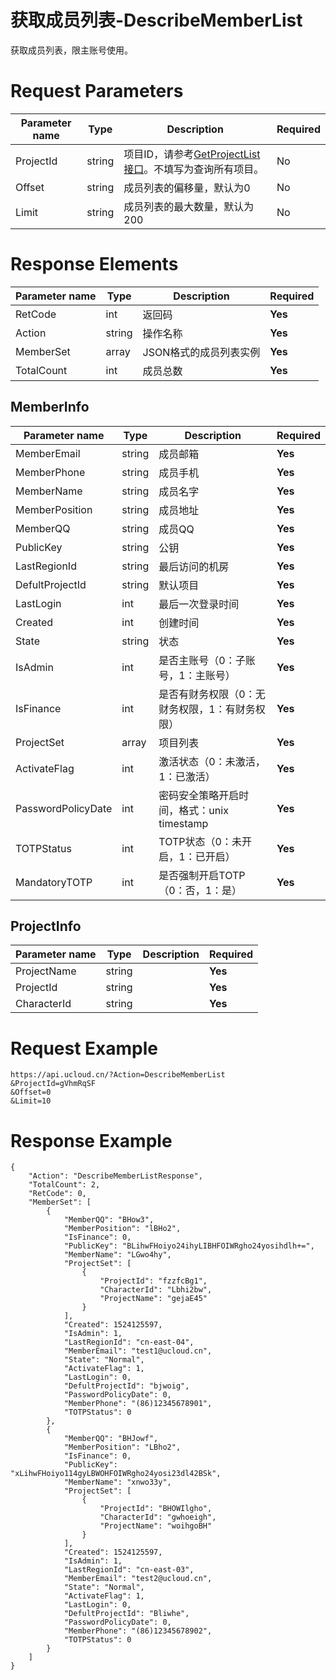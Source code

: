 # 获取成员列表-DescribeMemberList

获取成员列表，限主账号使用。

# Request Parameters
|Parameter name|Type|Description|Required|
|---|---|---|---|
|ProjectId|string|项目ID，请参考[GetProjectList接口](api/summary/get_project_list)。不填写为查询所有项目。|No|
|Offset|string|成员列表的偏移量，默认为0|No|
|Limit|string|成员列表的最大数量，默认为200|No|

# Response Elements
|Parameter name|Type|Description|Required|
|---|---|---|---|
|RetCode|int|返回码|**Yes**|
|Action|string|操作名称|**Yes**|
|MemberSet|array|JSON格式的成员列表实例|**Yes**|
|TotalCount|int|成员总数|**Yes**|

## MemberInfo
|Parameter name|Type|Description|Required|
|---|---|---|---|
|MemberEmail|string|成员邮箱|**Yes**|
|MemberPhone|string|成员手机|**Yes**|
|MemberName|string|成员名字|**Yes**|
|MemberPosition|string|成员地址|**Yes**|
|MemberQQ|string|成员QQ|**Yes**|
|PublicKey|string|公钥|**Yes**|
|LastRegionId|string|最后访问的机房|**Yes**|
|DefultProjectId|string|默认项目|**Yes**|
|LastLogin|int|最后一次登录时间|**Yes**|
|Created|int|创建时间|**Yes**|
|State|string|状态|**Yes**|
|IsAdmin|int|是否主账号（0：子账号，1：主账号）|**Yes**|
|IsFinance|int|是否有财务权限（0：无财务权限，1：有财务权限）|**Yes**|
|ProjectSet|array|项目列表|**Yes**|
|ActivateFlag|int|激活状态（0：未激活，1：已激活）|**Yes**|
|PasswordPolicyDate|int|密码安全策略开启时间，格式：unix timestamp|**Yes**|
|TOTPStatus|int|TOTP状态（0：未开启，1：已开启）|**Yes**|
|MandatoryTOTP|int|是否强制开启TOTP （0：否，1：是）|**Yes**|

## ProjectInfo
|Parameter name|Type|Description|Required|
|---|---|---|---|
|ProjectName|string||**Yes**|
|ProjectId|string||**Yes**|
|CharacterId|string||**Yes**|

# Request Example
```
https://api.ucloud.cn/?Action=DescribeMemberList
&ProjectId=gVhmRqSF
&Offset=0
&Limit=10
```

# Response Example
```
{
    "Action": "DescribeMemberListResponse", 
    "TotalCount": 2, 
    "RetCode": 0, 
    "MemberSet": [
        {
            "MemberQQ": "BHow3", 
            "MemberPosition": "lBHo2", 
            "IsFinance": 0, 
            "PublicKey": "BLihwFHoiyo24ihyLIBHFOIWRgho24yosihdlh+=", 
            "MemberName": "LGwo4hy", 
            "ProjectSet": [
                {
                    "ProjectId": "fzzfcBg1", 
                    "CharacterId": "Lbhi2bw", 
                    "ProjectName": "gejaE45"
                }
            ], 
            "Created": 1524125597, 
            "IsAdmin": 1, 
            "LastRegionId": "cn-east-04", 
            "MemberEmail": "test1@ucloud.cn", 
            "State": "Normal", 
            "ActivateFlag": 1, 
            "LastLogin": 0, 
            "DefultProjectId": "bjwoig", 
            "PasswordPolicyDate": 0, 
            "MemberPhone": "(86)12345678901", 
            "TOTPStatus": 0
        }, 
        {
            "MemberQQ": "BHJowf", 
            "MemberPosition": "LBho2", 
            "IsFinance": 0, 
            "PublicKey": "xLihwFHoiyo114gyLBWOHFOIWRgho24yosi23dl42BSk", 
            "MemberName": "xnwo33y", 
            "ProjectSet": [
                {
                    "ProjectId": "BHOWIlgho", 
                    "CharacterId": "gwhoeigh", 
                    "ProjectName": "woihgoBH"
                }
            ], 
            "Created": 1524125597, 
            "IsAdmin": 1, 
            "LastRegionId": "cn-east-03", 
            "MemberEmail": "test2@ucloud.cn", 
            "State": "Normal", 
            "ActivateFlag": 1, 
            "LastLogin": 0, 
            "DefultProjectId": "Bliwhe", 
            "PasswordPolicyDate": 0, 
            "MemberPhone": "(86)12345678902", 
            "TOTPStatus": 0
        }
    ]
}
```

